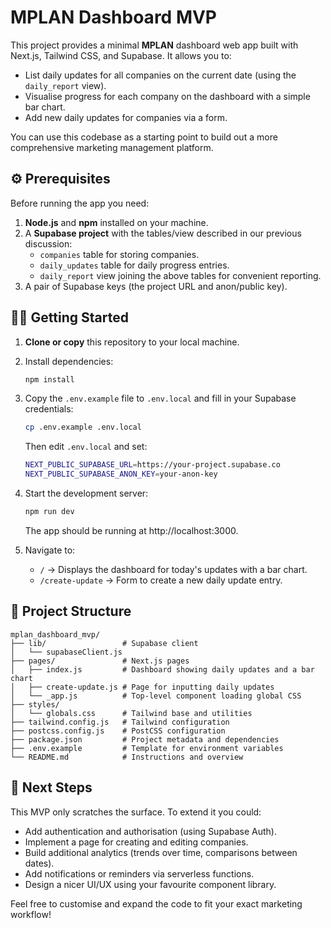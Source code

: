 # MPLAN Dashboard MVP

This project provides a minimal **MPLAN** dashboard web app built with Next.js, Tailwind CSS, and Supabase.  It allows you to:

- List daily updates for all companies on the current date (using the `daily_report` view).
- Visualise progress for each company on the dashboard with a simple bar chart.
- Add new daily updates for companies via a form.

You can use this codebase as a starting point to build out a more comprehensive marketing management platform.

## ⚙️ Prerequisites

Before running the app you need:

1. **Node.js** and **npm** installed on your machine.
2. A **Supabase project** with the tables/view described in our previous discussion:
   - `companies` table for storing companies.
   - `daily_updates` table for daily progress entries.
   - `daily_report` view joining the above tables for convenient reporting.
3. A pair of Supabase keys (the project URL and anon/public key).

## 🧑‍💻 Getting Started

1. **Clone or copy** this repository to your local machine.

2. Install dependencies:

   ```bash
   npm install
   ```

3. Copy the `.env.example` file to `.env.local` and fill in your Supabase credentials:

   ```bash
   cp .env.example .env.local
   ```

   Then edit `.env.local` and set:

   ```bash
   NEXT_PUBLIC_SUPABASE_URL=https://your-project.supabase.co
   NEXT_PUBLIC_SUPABASE_ANON_KEY=your-anon-key
   ```

4. Start the development server:

   ```bash
   npm run dev
   ```

   The app should be running at http://localhost:3000.

5. Navigate to:
   - `/` → Displays the dashboard for today's updates with a bar chart.
   - `/create-update` → Form to create a new daily update entry.

## 📁 Project Structure

```
mplan_dashboard_mvp/
├── lib/                 # Supabase client
│   └── supabaseClient.js
├── pages/               # Next.js pages
│   ├── index.js         # Dashboard showing daily updates and a bar chart
│   ├── create-update.js # Page for inputting daily updates
│   └── _app.js          # Top-level component loading global CSS
├── styles/
│   └── globals.css      # Tailwind base and utilities
├── tailwind.config.js   # Tailwind configuration
├── postcss.config.js    # PostCSS configuration
├── package.json         # Project metadata and dependencies
├── .env.example         # Template for environment variables
└── README.md            # Instructions and overview
```

## 🚀 Next Steps

This MVP only scratches the surface.  To extend it you could:

- Add authentication and authorisation (using Supabase Auth).
- Implement a page for creating and editing companies.
- Build additional analytics (trends over time, comparisons between dates).
- Add notifications or reminders via serverless functions.
- Design a nicer UI/UX using your favourite component library.

Feel free to customise and expand the code to fit your exact marketing workflow!
